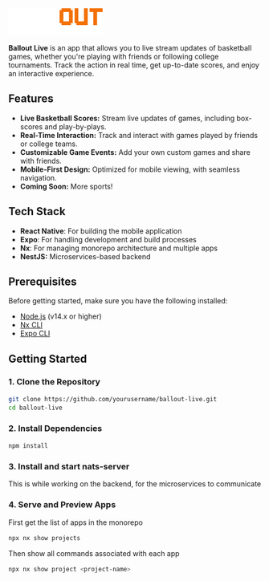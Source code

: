 ![Ballout Live](apps/frontend/ballout-app/assets/LOGO.png)

**Ballout Live** is an app that allows you to live stream updates of basketball games, whether you're playing with friends or following college tournaments. Track the action in real time, get up-to-date scores, and enjoy an interactive experience.

## Features

- **Live Basketball Scores:** Stream live updates of games, including box-scores and play-by-plays.
- **Real-Time Interaction:** Track and interact with games played by friends or college teams.
- **Customizable Game Events:** Add your own custom games and share with friends.
- **Mobile-First Design:** Optimized for mobile viewing, with seamless navigation.
- **Coming Soon:** More sports!

## Tech Stack

- **React Native**: For building the mobile application
- **Expo**: For handling development and build processes
- **Nx**: For managing monorepo architecture and multiple apps
- **NestJS:** Microservices-based backend

## Prerequisites

Before getting started, make sure you have the following installed:

- [Node.js](https://nodejs.org/) (v14.x or higher)
- [Nx CLI](https://nx.dev/)
- [Expo CLI](https://docs.expo.dev/get-started/installation/)

## Getting Started

### 1. Clone the Repository

```bash
git clone https://github.com/yourusername/ballout-live.git
cd ballout-live
```

### 2. Install Dependencies
```bash
npm install
```

### 3. Install and start nats-server
This is while working on the backend, for the microservices to communicate

### 4. Serve and Preview Apps
First get the list of apps in the monorepo
```bash
npx nx show projects
```

Then show all commands associated with each app
```bash
npx nx show project <project-name>
```
